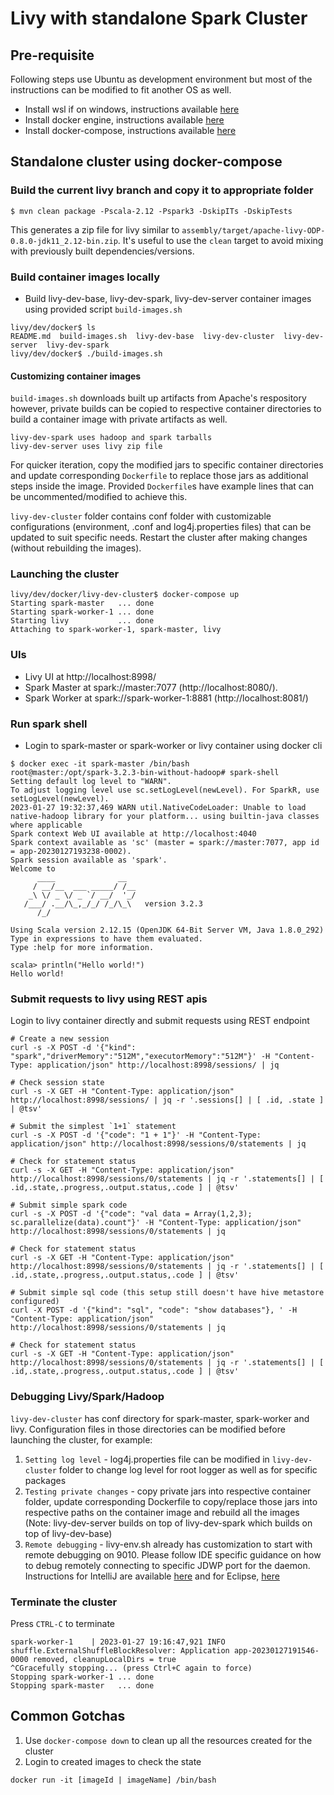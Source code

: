 # Livy with standalone Spark Cluster
## Pre-requisite
Following steps use Ubuntu as development environment but most of the instructions can be modified to fit another OS as well.
* Install wsl if on windows, instructions available [here](https://ubuntu.com/tutorials/install-ubuntu-on-wsl2-on-windows-11-with-gui-support)
* Install docker engine, instructions available [here](https://docs.docker.com/engine/install/ubuntu/)
* Install docker-compose, instructions available [here](https://docs.docker.com/compose/install/)

## Standalone cluster using docker-compose
### Build the current livy branch and copy it to appropriate folder
```
$ mvn clean package -Pscala-2.12 -Pspark3 -DskipITs -DskipTests
```

This generates a zip file for livy similar to `assembly/target/apache-livy-ODP-0.8.0-jdk11_2.12-bin.zip`. It's useful to use the `clean` target to avoid mixing with previously built dependencies/versions.

### Build container images locally
* Build livy-dev-base, livy-dev-spark, livy-dev-server container images using provided script `build-images.sh`
```
livy/dev/docker$ ls
README.md  build-images.sh  livy-dev-base  livy-dev-cluster  livy-dev-server  livy-dev-spark
livy/dev/docker$ ./build-images.sh
```
#### Customizing container images
`build-images.sh` downloads built up artifacts from Apache's respository however, private builds can be copied to respective container directories to build a container image with private artifacts as well.
```
livy-dev-spark uses hadoop and spark tarballs
livy-dev-server uses livy zip file
```

For quicker iteration, copy the modified jars to specific container directories and update corresponding `Dockerfile` to replace those jars as additional steps inside the image. Provided `Dockerfile`s have example lines that can be uncommented/modified to achieve this.

`livy-dev-cluster` folder contains conf folder with customizable configurations (environment, .conf and log4j.properties files) that can be updated to suit specific needs. Restart the cluster after making changes (without rebuilding the images).
### Launching the cluster
```
livy/dev/docker/livy-dev-cluster$ docker-compose up
Starting spark-master   ... done
Starting spark-worker-1 ... done
Starting livy           ... done
Attaching to spark-worker-1, spark-master, livy
```
### UIs
* Livy UI at http://localhost:8998/
* Spark Master at spark://master:7077 (http://localhost:8080/).
* Spark Worker at spark://spark-worker-1:8881 (http://localhost:8081/)

### Run spark shell
* Login to spark-master or spark-worker or livy container using docker cli
```
$ docker exec -it spark-master /bin/bash
root@master:/opt/spark-3.2.3-bin-without-hadoop# spark-shell
Setting default log level to "WARN".
To adjust logging level use sc.setLogLevel(newLevel). For SparkR, use setLogLevel(newLevel).
2023-01-27 19:32:37,469 WARN util.NativeCodeLoader: Unable to load native-hadoop library for your platform... using builtin-java classes where applicable
Spark context Web UI available at http://localhost:4040
Spark context available as 'sc' (master = spark://master:7077, app id = app-20230127193238-0002).
Spark session available as 'spark'.
Welcome to
      ____              __
     / __/__  ___ _____/ /__
    _\ \/ _ \/ _ `/ __/  '_/
   /___/ .__/\_,_/_/ /_/\_\   version 3.2.3
      /_/

Using Scala version 2.12.15 (OpenJDK 64-Bit Server VM, Java 1.8.0_292)
Type in expressions to have them evaluated.
Type :help for more information.

scala> println("Hello world!")
Hello world!
``` 
### Submit requests to livy using REST apis
Login to livy container directly and submit requests using REST endpoint
```
# Create a new session
curl -s -X POST -d '{"kind": "spark","driverMemory":"512M","executorMemory":"512M"}' -H "Content-Type: application/json" http://localhost:8998/sessions/ | jq

# Check session state
curl -s -X GET -H "Content-Type: application/json" http://localhost:8998/sessions/ | jq -r '.sessions[] | [ .id, .state ] | @tsv'

# Submit the simplest `1+1` statement
curl -s -X POST -d '{"code": "1 + 1"}' -H "Content-Type: application/json" http://localhost:8998/sessions/0/statements | jq

# Check for statement status
curl -s -X GET -H "Content-Type: application/json" http://localhost:8998/sessions/0/statements | jq -r '.statements[] | [ .id,.state,.progress,.output.status,.code ] | @tsv'

# Submit simple spark code
curl -s -X POST -d '{"code": "val data = Array(1,2,3); sc.parallelize(data).count"}' -H "Content-Type: application/json" http://localhost:8998/sessions/0/statements | jq

# Check for statement status
curl -s -X GET -H "Content-Type: application/json" http://localhost:8998/sessions/0/statements | jq -r '.statements[] | [ .id,.state,.progress,.output.status,.code ] | @tsv'

# Submit simple sql code (this setup still doesn't have hive metastore configured)
curl -X POST -d '{"kind": "sql", "code": "show databases"}, ' -H "Content-Type: application/json" http://localhost:8998/sessions/0/statements | jq

# Check for statement status
curl -s -X GET -H "Content-Type: application/json" http://localhost:8998/sessions/0/statements | jq -r '.statements[] | [ .id,.state,.progress,.output.status,.code ] | @tsv'
```
### Debugging Livy/Spark/Hadoop
`livy-dev-cluster` has conf directory for spark-master, spark-worker and livy. Configuration files in those directories can be modified before launching the cluster, for example:
1. `Setting log level` - log4j.properties file can be modified in `livy-dev-cluster` folder to change log level for root logger as well as for specific packages
2. `Testing private changes` - copy private jars into respective container folder, update corresponding Dockerfile to copy/replace those jars into respective paths on the container image and rebuild all the images (Note: livy-dev-server builds on top of livy-dev-spark which builds on top of livy-dev-base)
3. `Remote debugging` - livy-env.sh already has customization to start with remote debugging on 9010. Please follow IDE specific guidance on how to debug remotely connecting to specific JDWP port for the daemon. Instructions for IntelliJ are available [here](https://www.jetbrains.com/help/idea/tutorial-remote-debug.html) and for Eclipse, [here](https://help.eclipse.org/latest/index.jsp?topic=%2Forg.eclipse.jdt.doc.user%2Ftasks%2Ftask-remotejava_launch_config.htm)
### Terminate the cluster
Press `CTRL-C` to terminate
```
spark-worker-1    | 2023-01-27 19:16:47,921 INFO shuffle.ExternalShuffleBlockResolver: Application app-20230127191546-0000 removed, cleanupLocalDirs = true
^CGracefully stopping... (press Ctrl+C again to force)
Stopping spark-worker-1 ... done
Stopping spark-master   ... done
```

## Common Gotchas
1. Use `docker-compose down` to clean up all the resources created for the cluster
2. Login to created images to check the state
```
docker run -it [imageId | imageName] /bin/bash
```
